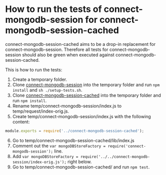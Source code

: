 # How to run the tests of connect-mongodb-session for connect-mongodb-session-cached

connect-mongodb-session-cached aims to be a drop-in replacement for connect-mongodb-session. Therefore all tests for connect-mongodb-session should also be green when executed against connect-mongodb-session-cached.

This is how to run the tests:

1. Create a temporary folder.
2. Clone [connect-mongodb-session](https://github.com/mongodb-js/connect-mongodb-session) into the temporary folder and run `npm install` and `sh ./setup-tests.sh`.
3. Clone [connect-mongodb-session-cached](https://github.com/analog-nico/connect-mongodb-session-cached) into the temporary folder and run `npm install`.
4. Rename temp/connect-mongodb-session/index.js to temp/request/index-orig.js.
5. Create temp/connect-mongodb-session/index.js with the following content:

``` js
module.exports = require('../connect-mongodb-session-cached');
```

6. Go to temp/connect-mongodb-session-cached/lib/index.js
7. Comment out the `var mongoDBStoreFactory = require('connect-mongodb-session');` line.
8. Add `var mongoDBStoreFactory = require('../../connect-mongodb-session/index-orig.js');` right below.
9. Go to temp/connect-mongodb-session-cached/ and run `npm test`.
